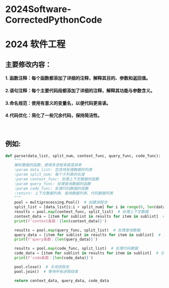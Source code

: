 # 2024Software-CorrectedPythonCode

# 2024 软件工程

## 主要修改内容：
#### 1. 函数注释：每个函数都添加了详细的注释，解释其目的、参数和返回值。

#### 2.语句注释：每个主要代码段都添加了详细的注释，解释其功能与参数含义。

#### 3.命名规范：使用有意义的变量名，以便代码更易读。

#### 4.代码优化：简化了一些冗余代码，保持简洁性。

<br>

## 例如:

```python
def parse(data_list, split_num, context_func, query_func, code_func):
    """
    解析数据的函数，使用多进程来提高效率
    :param data_list: 包含待处理数据的列表
    :param split_num: 每个子列表的长度
    :param context_func: 处理上下文数据的函数
    :param query_func: 处理查询数据的函数
    :param code_func: 处理代码数据的函数
    :return: 上下文数据列表、查询数据列表、代码数据列表
    """
    pool = multiprocessing.Pool()  # 创建进程池
    split_list = [data_list[i:i + split_num] for i in range(0, len(data_list), split_num)]  # 将数据按块分割
    results = pool.map(context_func, split_list)  # 处理上下文数据
    context_data = [item for sublist in results for item in sublist]  # 合并结果
    print(f'context条数：{len(context_data)}')

    results = pool.map(query_func, split_list)  # 处理查询数据
    query_data = [item for sublist in results for item in sublist]  # 合并结果
    print(f'query条数：{len(query_data)}')

    results = pool.map(code_func, split_list)  # 处理代码数据
    code_data = [item for sublist in results for item in sublist]  # 合并结果
    print(f'code条数：{len(code_data)}')

    pool.close()  # 关闭进程池
    pool.join()  # 等待所有进程结束

    return context_data, query_data, code_data

```

